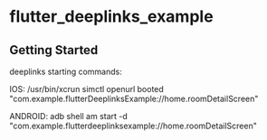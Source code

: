 # flutter_deeplinks_example

## Getting Started

deeplinks starting commands:


   IOS: /usr/bin/xcrun simctl openurl booted "com.example.flutterDeeplinksExample://home.roomDetailScreen"

   ANDROID: adb shell am start -d "com.example.flutterdeeplinksexample://home.roomDetailScreen"
